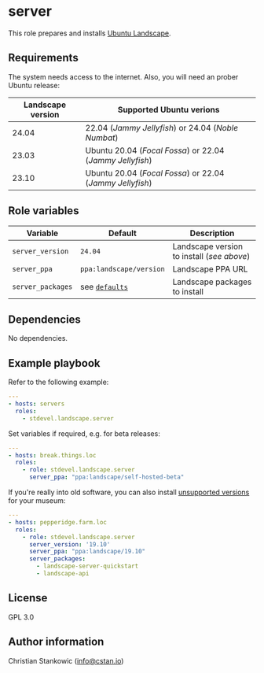 # server

This role prepares and installs [Ubuntu Landscape](https://landscape.canonical.com/).

## Requirements

The system needs access to the internet. Also, you will need an prober Ubuntu release:

| Landscape version | Supported Ubuntu verions |
| ----------------- | ------------------------ |
| 24.04 | 22.04 (*Jammy Jellyfish*) or 24.04 (*Noble Numbat*) |
| 23.03 | Ubuntu 20.04 (*Focal Fossa*) or 22.04 (*Jammy Jellyfish*) |
| 23.10 | Ubuntu 20.04 (*Focal Fossa*) or 22.04 (*Jammy Jellyfish*) |

## Role variables

| Variable | Default | Description |
| -------- | ------- | ----------- |
| `server_version` | `24.04` | Landscape version to install (*see above*) |
| `server_ppa` | `ppa:landscape/version` | Landscape PPA URL |
| `server_packages` | see [`defaults`](defaults/main.yml) | Landscape packages to install |

## Dependencies

No dependencies.

## Example playbook

Refer to the following example:

```yaml
---
- hosts: servers
  roles:
    - stdevel.landscape.server
```

Set variables if required, e.g. for beta releases:

```yaml
---
- hosts: break.things.loc
  roles:
    - role: stdevel.landscape.server
      server_ppa: "ppa:landscape/self-hosted-beta"
```

If you're really into old software, you can also install [unsupported versions](https://launchpad.net/~landscape) for your museum:

```yaml
---
- hosts: pepperidge.farm.loc
  roles:
    - role: stdevel.landscape.server
      server_version: '19.10'
      server_ppa: "ppa:landscape/19.10"
      server_packages:
        - landscape-server-quickstart
        - landscape-api
```

## License

GPL 3.0

## Author information

Christian Stankowic (info@cstan.io)
